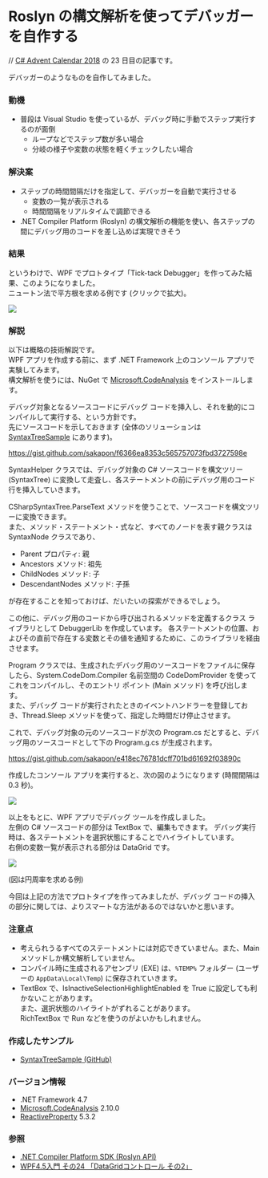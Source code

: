 # Roslyn の構文解析を使ってデバッガーを自作する
// [C# Advent Calendar 2018](https://qiita.com/advent-calendar/2018/c-sharp) の 23 日目の記事です。

デバッガーのようなものを自作してみました。

### 動機
- 普段は Visual Studio を使っているが、デバッグ時に手動でステップ実行するのが面倒
  - ループなどでステップ数が多い場合
  - 分岐の様子や変数の状態を軽くチェックしたい場合

### 解決案
- ステップの時間間隔だけを指定して、デバッガーを自動で実行させる
  - 変数の一覧が表示される
  - 時間間隔をリアルタイムで調節できる
- .NET Compiler Platform (Roslyn) の構文解析の機能を使い、各ステップの間にデバッグ用のコードを差し込めば実現できそう

### 結果
というわけで、WPF でプロトタイプ「Tick-tack Debugger」を作ってみた結果、このようになりました。  
ニュートン法で平方根を求める例です (クリックで拡大)。

![](https://github.com/sakapon/Samples-2018/blob/master/Images/SyntaxTreeSample/TickTackDebugger.gif)

### 解説
以下は概略の技術解説です。  
WPF アプリを作成する前に、まず .NET Framework 上のコンソール アプリで実験してみます。  
構文解析を使うには、NuGet で [Microsoft.CodeAnalysis](https://www.nuget.org/packages/Microsoft.CodeAnalysis) をインストールします。

デバッグ対象となるソースコードにデバッグ コードを挿入し、それを動的にコンパイルして実行する、という方針です。  
先にソースコードを示しておきます (全体のソリューションは [SyntaxTreeSample](https://github.com/sakapon/Samples-2018/tree/master/SyntaxTreeSample) にあります)。

https://gist.github.com/sakapon/f6366ea8353c565757073fbd3727598e

SyntaxHelper クラスでは、デバッグ対象の C# ソースコードを構文ツリー (SyntaxTree) に変換して走査し、各ステートメントの前にデバッグ用のコード行を挿入していきます。

CSharpSyntaxTree.ParseText メソッドを使うことで、ソースコードを構文ツリーに変換できます。  
また、メソッド・ステートメント・式など、すべてのノードを表す親クラスは SyntaxNode クラスであり、
- Parent プロパティ: 親
- Ancestors メソッド: 祖先
- ChildNodes メソッド: 子
- DescendantNodes メソッド: 子孫

が存在することを知っておけば、だいたいの探索ができるでしょう。

この他に、デバッグ用のコードから呼び出されるメソッドを定義するクラス ライブラリとして DebuggerLib を作成しています。
各ステートメントの位置、およびその直前で存在する変数とその値を通知するために、このライブラリを経由させます。

Program クラスでは、生成されたデバッグ用のソースコードをファイルに保存したら、System.CodeDom.Compiler 名前空間の CodeDomProvider を使ってこれをコンパイルし、そのエントリ ポイント (Main メソッド) を呼び出します。  
また、デバッグ コードが実行されたときのイベントハンドラーを登録しておき、Thread.Sleep メソッドを使って、指定した時間だけ停止させます。

これで、デバッグ対象の元のソースコードが次の Program.cs だとすると、デバッグ用のソースコードとして下の Program.g.cs が生成されます。

https://gist.github.com/sakapon/e418ec76781dcff701bd61692f03890c

作成したコンソール アプリを実行すると、次の図のようになります (時間間隔は 0.3 秒)。

![](https://github.com/sakapon/Samples-2018/blob/master/Images/SyntaxTreeSample/DebuggerConsole.gif)

以上をもとに、WPF アプリでデバッグ ツールを作成しました。  
左側の C# ソースコードの部分は TextBox で、編集もできます。
デバッグ実行時は、各ステートメントを選択状態にすることでハイライトしています。  
右側の変数一覧が表示される部分は DataGrid です。

![](https://github.com/sakapon/Samples-2018/blob/master/Images/SyntaxTreeSample/TickTackDebugger-Pi.png)

(図は円周率を求める例)

今回は上記の方法でプロトタイプを作ってみましたが、デバッグ コードの挿入の部分に関しては、よりスマートな方法があるのではないかと思います。

### 注意点
- 考えられうるすべてのステートメントには対応できていません。また、Main メソッドしか構文解析していません。
- コンパイル時に生成されるアセンブリ (EXE) は、`%TEMP%` フォルダー (ユーザーの `AppData\Local\Temp`) に保存されていきます。
- TextBox で、IsInactiveSelectionHighlightEnabled を True に設定しても利かないことがあります。  
  また、選択状態のハイライトがずれることがあります。  
  RichTextBox で Run などを使うのがよいかもしれません。

### 作成したサンプル
- [SyntaxTreeSample (GitHub)](https://github.com/sakapon/Samples-2018/tree/master/SyntaxTreeSample)

### バージョン情報
- .NET Framework 4.7
- [Microsoft.CodeAnalysis](https://www.nuget.org/packages/Microsoft.CodeAnalysis) 2.10.0
- [ReactiveProperty](https://www.nuget.org/packages/ReactiveProperty/) 5.3.2

### 参照
- [.NET Compiler Platform SDK (Roslyn API)](https://docs.microsoft.com/ja-jp/dotnet/csharp/roslyn-sdk/)
- [WPF4.5入門 その24 「DataGridコントロール その2」](https://blog.okazuki.jp/entry/20130224/1361693816)
